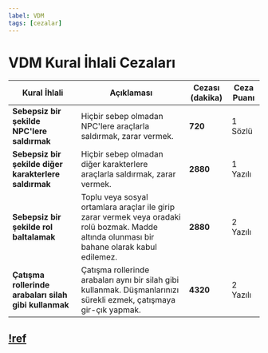 ```yaml
---
label: VDM
tags: [cezalar]
---
```


# VDM Kural İhlali Cezaları

| Kural İhlali                                          | Açıklaması                                                                                                                                    | Cezası (dakika) | Ceza Puanı |
| ----------------------------------------------------- | --------------------------------------------------------------------------------------------------------------------------------------------- | --------------- | ---------- |
| **Sebepsiz bir şekilde NPC'lere saldırmak**           | Hiçbir sebep olmadan NPC'lere araçlarla saldırmak, zarar vermek.                                                                              | **720**         | 1 Sözlü    |
| **Sebepsiz bir şekilde diğer karakterlere saldırmak** | Hiçbir sebep olmadan diğer karakterlere araçlarla saldırmak, zarar vermek.                                                                    | **2880**        | 1 Yazılı   |
| **Sebepsiz bir şekilde rol baltalamak**               | Toplu veya sosyal ortamlara araçlar ile girip zarar vermek veya oradaki rolü bozmak. Madde altında olunması bir bahane olarak kabul edilemez. | **2880**        | 2 Yazılı   |
| **Çatışma rollerinde arabaları silah gibi kullanmak** | Çatışma rollerinde arabaları aynı bir silah gibi kullanmak. Düşmanlarınızı sürekli ezmek, çatışmaya gir-çık yapmak.                           | **4320**        | 2 Yazılı   |

## [!ref](/rules/terminology/vdm.md)
